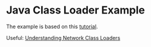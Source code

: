 Java Class Loader Example
====

The example is based on this [tutorial](https://www.javaworld.com/article/2077260/learn-java/learn-java-the-basics-of-java-class-loaders.html).

Useful: [Understanding Network Class Loaders](https://www.oracle.com/technetwork/articles/javase/classloaders-140370.html)


